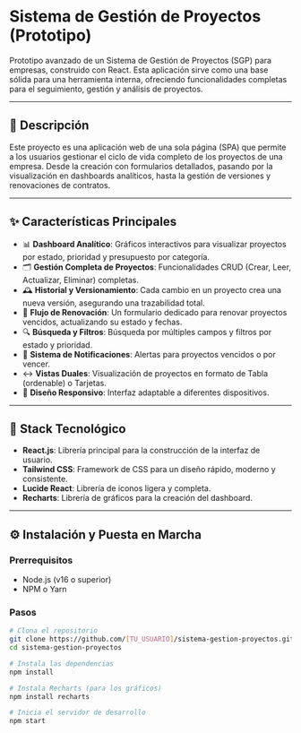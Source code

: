 # Sistema de Gestión de Proyectos (Prototipo)

Prototipo avanzado de un Sistema de Gestión de Proyectos (SGP) para empresas, construido con React. Esta aplicación sirve como una base sólida para una herramienta interna, ofreciendo funcionalidades completas para el seguimiento, gestión y análisis de proyectos.

---

## 📜 Descripción

Este proyecto es una aplicación web de una sola página (SPA) que permite a los usuarios gestionar el ciclo de vida completo de los proyectos de una empresa. Desde la creación con formularios detallados, pasando por la visualización en dashboards analíticos, hasta la gestión de versiones y renovaciones de contratos.

---

## ✨ Características Principales

- 📊 **Dashboard Analítico**: Gráficos interactivos para visualizar proyectos por estado, prioridad y presupuesto por categoría.
- 🗂️ **Gestión Completa de Proyectos**: Funcionalidades CRUD (Crear, Leer, Actualizar, Eliminar) completas.
- 🕰️ **Historial y Versionamiento**: Cada cambio en un proyecto crea una nueva versión, asegurando una trazabilidad total.
- 🔄 **Flujo de Renovación**: Un formulario dedicado para renovar proyectos vencidos, actualizando su estado y fechas.
- 🔍 **Búsqueda y Filtros**: Búsqueda por múltiples campos y filtros por estado y prioridad.
- 🔔 **Sistema de Notificaciones**: Alertas para proyectos vencidos o por vencer.
- ↔️ **Vistas Duales**: Visualización de proyectos en formato de Tabla (ordenable) o Tarjetas.
- 📱 **Diseño Responsivo**: Interfaz adaptable a diferentes dispositivos.

---

## 🚀 Stack Tecnológico

- **React.js**: Librería principal para la construcción de la interfaz de usuario.
- **Tailwind CSS**: Framework de CSS para un diseño rápido, moderno y consistente.
- **Lucide React**: Librería de iconos ligera y completa.
- **Recharts**: Librería de gráficos para la creación del dashboard.

---

## ⚙️ Instalación y Puesta en Marcha

### Prerrequisitos

- Node.js (v16 o superior)
- NPM o Yarn

### Pasos

```bash
# Clona el repositorio
git clone https://github.com/[TU_USUARIO]/sistema-gestion-proyectos.git
cd sistema-gestion-proyectos

# Instala las dependencias
npm install

# Instala Recharts (para los gráficos)
npm install recharts

# Inicia el servidor de desarrollo
npm start
